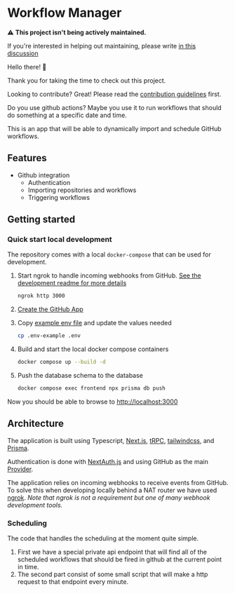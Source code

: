 # Workflow Manager

 :warning: **This project isn't being actively maintained.** 
 
  If you're interested in helping out maintaining, please write [in this discussion](https://github.com/codelabsab/workflow-manager/discussions/233)

Hello there! 👋

Thank you for taking the time to check out this project. 

Looking to contribute? Great! Please read the [contribution guidelines](docs/CONTRIBUTING.md) first.

Do you use github actions? Maybe you use it to run workflows that should do something at a specific date and time.

This is an app that will be able to dynamically import and schedule GitHub workflows.

## Features

- Github integration
  - Authentication
  - Importing repositories and workflows
  - Triggering workflows  

## Getting started

### Quick start local development

The repository comes with a local `docker-compose` that can be used for development.

1. Start ngrok to handle incoming webhooks from GitHub. [See the development readme for more details](docs/DEVELOPMENT.md#ngrok)

    ```bash
    ngrok http 3000
    ```

2. [Create the GitHub App](docs/DEVELOPMENT.md#creating-the-github-app)
3. Copy [example env file](./.env-example) and update the values needed

    ```bash
    cp .env-example .env
    ```

4. Build and start the local docker compose containers

    ```bash
    docker compose up --build -d
    ```

5. Push the database schema to the database

    ```bash
    docker compose exec frontend npx prisma db push
    ```

Now you should be able to browse to <http://localhost:3000>

## Architecture

The application is built using Typescript, [Next.js](https://nextjs.org/), [tRPC](https://trpc.io/), [tailwindcss](https://tailwindcss.com/), and [Prisma](https://www.prisma.io/).

Authentication is done with [NextAuth.js](https://next-auth.js.org/) and using GitHub as the main [Provider](https://next-auth.js.org/providers/github).

The application relies on incoming webhooks to receive events from GitHub. To solve this when developing locally behind a NAT router we have used [ngrok](https://ngrok.com/). *Note that ngrok is not a requirement but one of many webhook development tools.*

### Scheduling

The code that handles the scheduling at the moment quite simple.

1. First we have a special private api endpoint that will find all of the scheduled workflows that should be fired in github at the current point in time.
2. The second part consist of some small script that will make a http request to that endpoint every minute.
